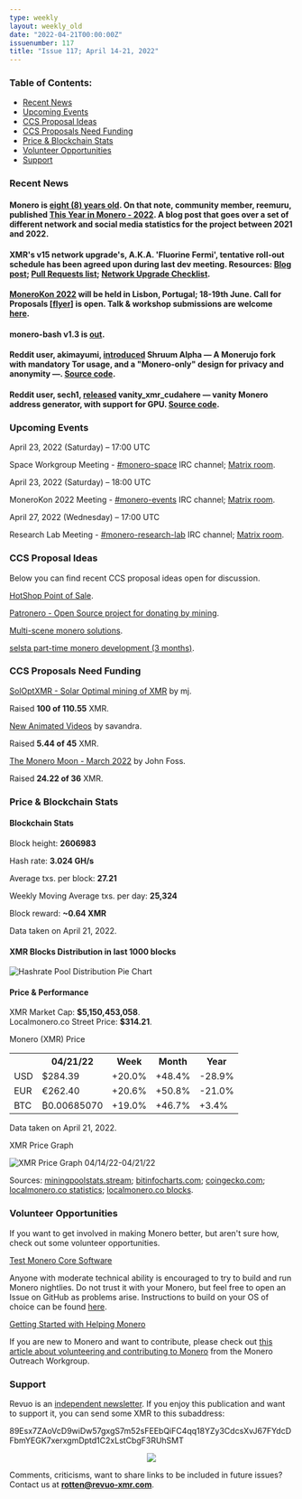 ```yaml
---
type: weekly
layout: weekly_old
date: "2022-04-21T00:00:00Z"
issuenumber: 117
title: "Issue 117; April 14-21, 2022"
---
```


<h3>Table of Contents:</h3>
<ul class="contents">
    <li><a href="#news">Recent News</a></li>
    <li><a href="#events">Upcoming Events</a></li>
    <li><a href="#ideas">CCS Proposal Ideas</a></li>
    <li><a href="#proposals">CCS Proposals Need Funding</a></li>
    <li><a href="#stats">Price & Blockchain Stats</a></li>
    <li><a href="#volunteer">Volunteer Opportunities</a></li>
    <li><a href="#support">Support</a></li>
</ul>

<h3 id="news">Recent News</h3>

<div class="newsbyte">
    <h4>Monero is <a href="https://wikiless.lunar.icu/wiki/Monero?lang=en" target="_blank">eight (8) years old</a>. On that note, community member, reemuru, published <a href="https://www.getmonero.org/2022/04/18/this-year-in-monero.html" target="_blank">This Year in Monero - 2022</a>. A blog post that goes over a set of different network and social media statistics for the project between 2021 and 2022.</h4>
</div>

<div class="newsbyte">
    <h4>XMR's v15 network upgrade's, A.K.A. 'Fluorine Fermi', tentative roll-out schedule has been agreed upon during last dev meeting. Resources: <a href="https://www.getmonero.org/2022/04/20/network-upgrade-july-2022.html" target="_blank">Blog post</a>; <a href="https://github.com/monero-project/meta/issues/680#issuecomment-1079924577" target="_blank">Pull Requests list</a>; <a href="https://github.com/monero-project/meta/issues/690" target="_blank">Network Upgrade Checklist</a>.</h4>
</div>

<div class="newsbyte">
    <h4><a href="https://monerokon.com/" target="_blank">MoneroKon 2022</a> will be held in Lisbon, Portugal; 18-19th June. Call for Proposals [<a href="https://nttr.stream/pic/media%2FFQfNY5IWUAM49FZ.jpg%3Fname%3Dorig" target="_blank">flyer</a>] is open. Talk & workshop submissions are welcome <a href="https://cfp.monerokon.com/" target="_blank">here</a>.</h4>
</div>

<div class="newsbyte">
    <h4>monero-bash v1.3 is <a href="https://github.com/hinto-janaiyo/monero-bash/releases/tag/v1.3" target="_blank">out</a>.</h4>
</div>

<div class="newsbyte">
    <h4>Reddit user, akimayumi, <a href="https://teddit.adminforge.de/r/Monero/comments/u7589t/shruum_wallet_alpha_updates_stagenet_apks/" target="_blank">introduced</a> Shruum Alpha — A Monerujo fork with mandatory Tor usage, and a "Monero-only" design for privacy and anonymity —. <a href="https://git.mayumi.one/mayumi/shruum" target="_blank">Source code</a>.</h4>
</div>

<div class="newsbyte">
    <h4>Reddit user, sech1, <a href="https://teddit.adminforge.de/r/Monero/comments/u5y8bf/vanity_monero_address_generator_gpu_cuda_edition/" target="_blank">released</a> vanity_xmr_cudahere — vanity Monero address generator, with support for GPU. <a href="https://github.com/SChernykh/vanity_xmr_cuda" target="_blank">Source code</a>.</h4>
</div>

<h3 id="events">Upcoming Events</h3>

<div class="event">
    <p class="date" markdown="1">April 23, 2022 (Saturday) – 17:00 UTC</p>
    <p markdown="1">Space Workgroup Meeting - <a href="irc://irc.libera.chat/#monero-space" target="_blank">#monero-space</a> IRC channel; <a href="https://matrix.to/#/#monero-space:monero.social" target="_blank">Matrix room</a>.</p>
</div>

<div class="event">
    <p class="date" markdown="1">April 23, 2022 (Saturday) – 18:00 UTC</p>
    <p markdown="1">MoneroKon 2022 Meeting - <a href="irc://irc.libera.chat/#monero-events" target="_blank">#monero-events</a> IRC channel; <a href="https://matrix.to/#/#monero-events:monero.social" target="_blank">Matrix room</a>.</p>
</div>

<div class="event">
    <p class="date" markdown="1">April 27, 2022 (Wednesday) – 17:00 UTC</p>
    <p markdown="1">Research Lab Meeting - <a href="irc://irc.libera.chat/#monero-research-lab" target="_blank">#monero-research-lab</a> IRC channel; <a href="https://matrix.to/#/#monero-research-lab:monero.social" target="_blank">Matrix room</a>.</p>
</div>

<h3 id="ideas">CCS Proposal Ideas</h3>

<p>Below you can find recent CCS proposal ideas open for discussion.</p>

<div class="proposal">
<p><a href="https://repo.getmonero.org/monero-project/ccs-proposals/-/merge_requests/307" target="_blank">HotShop Point of Sale</a>.</p>
</div>

<div class="proposal">
<p><a href="https://repo.getmonero.org/monero-project/ccs-proposals/-/merge_requests/310" target="_blank">Patronero - Open Source project for donating by mining</a>.</p>
</div>

<div class="proposal">
<p><a href="https://repo.getmonero.org/monero-project/ccs-proposals/-/merge_requests/311" target="_blank">Multi-scene monero solutions</a>.</p>
</div>

<div class="proposal">
<p><a href="https://repo.getmonero.org/monero-project/ccs-proposals/-/merge_requests/312" target="_blank">selsta part-time monero development (3 months)</a>.</p>
</div>

<h3 id="proposals">CCS Proposals Need Funding</h3>

<div class="proposal">
    <p><a href="https://ccs.getmonero.org/proposals/soloptxmr-mj-endor-2022.html" target="_blank">SolOptXMR - Solar Optimal mining of XMR</a> by mj.</p>
    <p>Raised <b>100 of 110.55</b> XMR.</p>
</div>

<div class="proposal">
    <p><a href="https://ccs.getmonero.org/proposals/savandra-videos-for-monero.html" target="_blank">New Animated Videos</a> by savandra.</p>
    <p>Raised <b>5.44 of 45</b> XMR.</p>
</div>

<div class="proposal">
    <p><a href="https://ccs.getmonero.org/proposals/The-Monero-Moon-CCS-Proposal-March2022-John-Foss.html" target="_blank">The Monero Moon - March 2022</a> by John Foss.</p>
    <p>Raised <b>24.22 of 36</b> XMR.</p>
</div>

<h3 id="stats">Price & Blockchain Stats</h3>

<h4 class="stat">Blockchain Stats</h4>

<div class="bcstats">
    <p>Block height: <b>2606983</b></p>
    <p>Hash rate: <b>3.024 GH/s</b></p>
    <p>Average txs. per block: <b>27.21</b></p>
    <p>Weekly Moving Average txs. per day: <b>25,324</b></p>
    <p>Block reward: <b>~0.64 XMR</b></p>
</div>
<p class="note">Data taken on April 21, 2022.</p>

<h4 class="stat">XMR Blocks Distribution in last 1000 blocks</h4>
<p><img src="/img/hashrate-pool-distribution-0421.png" alt="Hashrate Pool Distribution Pie Chart"/></p>

<h4 class="stat" id="price-stat">Price & Performance</h4>

<div class="price-intro">XMR Market Cap: <b>$5,150,453,058</b>.<br/>Localmonero.co Street Price: <b>$314.21</b>.</div>

<p class="table-title">Monero (XMR) Price</p>
<table class="price-table">
  <tr class="row1">
    <th></th>
    <th>04/21/22</th>
    <th>Week</th>
    <th>Month</th>
    <th>Year</th>
  </tr>
  <tr>
    <td data-th="XMR to">USD</td>
    <td data-th="04/21/22">$284.39</td>
    <td data-th="Week" class="green">+20.0%</td>
    <td data-th="Month" class="green">+48.4%</td>
    <td data-th="Year" class="red">-28.9%</td>
  </tr>
  <tr class="row3">
    <td data-th="XMR to">EUR</td>
    <td data-th="04/21/22">€262.40</td>
    <td data-th="Week" class="green">+20.6%</td>
    <td data-th="Month" class="green">+50.8%</td>
    <td data-th="Year" class="red">-21.0%</td>
  </tr>
  <tr>
    <td data-th="XMR to">BTC</td>
    <td data-th="04/21/22">₿0.00685070</td>
    <td data-th="Week" class="green">+19.0%</td>
    <td data-th="Month" class="green">+46.7%</td>
    <td data-th="Year" class="green">+3.4%</td>
  </tr>
</table>
<p class="note">Data taken on April 21, 2022.</p>

<p class="table-title">XMR Price Graph</p>

![XMR Price Graph 04/14/22-04/21/22](/img/weekly-chart-0421.png "XMR Price Graph 04/14/22-04/21/22") 

Sources: <a href="https://miningpoolstats.stream/monero" target="_blank">miningpoolstats.stream</a>; <a href="https://bitinfocharts.com/monero/" target="_blank">bitinfocharts.com</a>; <a href="https://www.coingecko.com/en/coins/monero" target="_blank">coingecko.com</a>; <a href="https://localmonero.co/statistics" target="_blank">localmonero.co statistics</a>; <a href="https://localmonero.co/blocks" target="_blank">localmonero.co blocks</a>.

<h3 id="volunteer">Volunteer Opportunities</h3>

<p>If you want to get involved in making Monero better, but aren't sure how, check out some volunteer opportunities.</p>

<div class="newsbyte">
    <p class="date"><a href="https://github.com/monero-project/monero" target="_blank">Test Monero Core Software</a></p>
    <p>Anyone with moderate technical ability is encouraged to try to build and run Monero nightlies. Do not trust it with your Monero, but feel free to open an Issue on GitHub as problems arise. Instructions to build on your OS of choice can be found <a href="https://github.com/monero-project/monero#compiling-monero-from-source" target="_blank">here</a>. </p>
</div>

<div class="newsbyte">
    <p class="date"><a href="https://github.com/monero-project/monero" target="_blank">Getting Started with Helping Monero</a></p>
    <p>If you are new to Monero and want to contribute, please check out <a href="https://www.monerooutreach.org/stories/getting-started-helping-monero.php" target="_blank">this article about volunteering and contributing to Monero</a> from the Monero Outreach Workgroup. </p>
</div>

<h3 id="support">Support</h3>

<p markdown="1">Revuo is an <a href="https://revuo-xmr.com/support/">independent newsletter</a>. If you enjoy this publication and want to support it, you can send some XMR to this subaddress:</p>

<p class="address" markdown="1">89Esx7ZAoVcD9wiDw57gxgS7m52sFEEbQiFC4qq18YZy3CdcsXvJ67FYdcDFbmYEGK7xerxgmDptd1C2xLstCbgF3RUhSMT</p>

<p><center><a href="monero:89Esx7ZAoVcD9wiDw57gxgS7m52sFEEbQiFC4qq18YZy3CdcsXvJ67FYdcDFbmYEGK7xerxgmDptd1C2xLstCbgF3RUhSMT" class="qr"><img src="/img/donate-monero.jpg" style="max-width: 200px;"/></a></center></p>

Comments, criticisms, want to share links to be included in future issues? Contact us at **rotten@revuo-xmr.com**.
